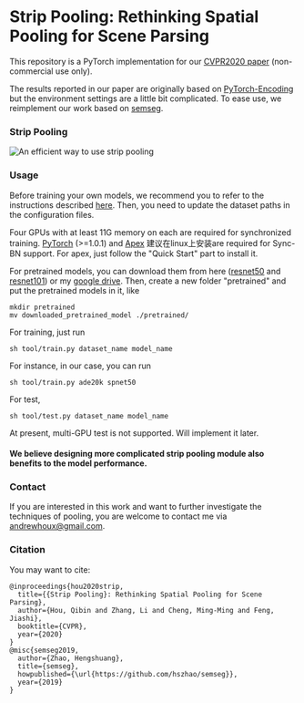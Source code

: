 # Strip Pooling: Rethinking Spatial Pooling for Scene Parsing

This repository is a PyTorch implementation for our [CVPR2020 paper](https://arxiv.org/pdf/2003.13328.pdf) (non-commercial use only).

The results reported in our paper are originally based on [PyTorch-Encoding](https://github.com/zhanghang1989/PyTorch-Encoding) but the environment settings are a little bit complicated. To ease use, we reimplement our work based on [semseg](https://github.com/hszhao/semseg).

### Strip Pooling

![An efficient way to use strip pooling](strip.png)


### Usage

Before training your own models, we recommend you to refer to the instructions described [here](https://github.com/hszhao/semseg). Then, you need to update the dataset paths in the configuration files.

Four GPUs with at least 11G memory on each are required for synchronized training. [PyTorch](https://pytorch.org/get-started/locally/) (>=1.0.1) and [Apex](https://github.com/NVIDIA/apex) 建议在linux上安装are required for Sync-BN support. For apex, just follow the "Quick Start" part to install it.

For pretrained models, you can download them from here ([resnet50](https://hangzh.s3.amazonaws.com/encoding/models/resnet50-25c4b509.zip) and [resnet101](https://hangzh.s3.amazonaws.com/encoding/models/resnet101-2a57e44d.zip)) or my [google drive](https://drive.google.com/open?id=1jrm93o5ULjuOHaRQVakVF-e8MC8IAn1X). Then, create a new folder "pretrained" and put the pretrained models in it, like
```
mkdir pretrained
mv downloaded_pretrained_model ./pretrained/
```

For training, just run
```
sh tool/train.py dataset_name model_name
```
For instance, in our case, you can run
```
sh tool/train.py ade20k spnet50
```

For test,
```
sh tool/test.py dataset_name model_name
```
At present, multi-GPU test is not supported. Will implement it later.


#### We believe designing more complicated strip pooling module also benefits to the model performance.

### Contact

If you are interested in this work and want to further investigate the techniques of pooling,
you are welcome to contact me via andrewhoux@gmail.com.


### Citation

You may want to cite:

```
@inproceedings{hou2020strip,
  title={{Strip Pooling}: Rethinking Spatial Pooling for Scene Parsing},
  author={Hou, Qibin and Zhang, Li and Cheng, Ming-Ming and Feng, Jiashi},
  booktitle={CVPR},
  year={2020}
}
@misc{semseg2019,
  author={Zhao, Hengshuang},
  title={semseg},
  howpublished={\url{https://github.com/hszhao/semseg}},
  year={2019}
}
```

